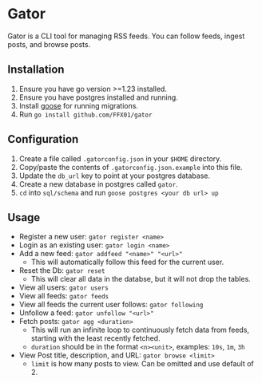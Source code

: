 # Gator
Gator is a CLI tool for managing RSS feeds. You can follow feeds, ingest posts, and browse posts.

## Installation
1. Ensure you have go version >=1.23 installed.
2. Ensure you have postgres installed and running.
3. Install [goose](https://github.com/pressly/goose) for running migrations.
4. Run `go install github.com/FFX01/gator`

## Configuration
1. Create a file called `.gatorconfig.json` in your `$HOME` directory.
2. Copy/paste the contents of `.gatorconfig.json.example` into this file.
3. Update the `db_url` key to point at your postgres database.
4. Create a new database in postgres called `gator`.
5. `cd` into `sql/schema` and run `goose postgres <your db url> up`

## Usage
- Register a new user: `gator register <name>`
- Login as an existing user: `gator login <name>`
- Add a new feed: `gator addfeed "<name>" "<url>"`
    - This will automatically follow this feed for the current user.
- Reset the Db: `gator reset`
    - This will clear all data in the databse, but it will not drop the tables.
- View all users: `gator users`
- View all feeds: `gator feeds`
- View all feeds the current user follows: `gator following`
- Unfollow a feed: `gator unfollow "<url>"`
- Fetch posts: `gator agg <duration>`
    - This will run an infinite loop to continuously fetch data from feeds, starting with the least recently fetched.
    - `duration` should be in the format `<n><unit>`, examples: `10s`, `1m`, `3h`
- View Post title, description, and URL: `gator browse <limit>`
    - `limit` is how many posts to view. Can be omitted and use default of 2.
